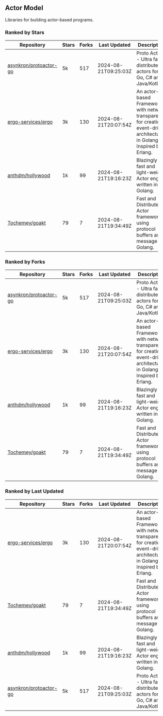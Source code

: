 ## Actor Model

Libraries for building actor-based programs.

### Ranked by Stars

| Repository | Stars | Forks | Last Updated | Description | 
|------------|-------|-------|--------------|-------------|
| [asynkron/protoactor-go](https://github.com/asynkron/protoactor-go) | 5k | 517 | 2024-08-21T09:25:03Z |  Proto Actor - Ultra fast distributed actors for Go, C# and Java/Kotlin. |
| [ergo-services/ergo](https://github.com/ergo-services/ergo) | 3k | 130 | 2024-08-21T20:07:54Z |  An actor-based Framework with network transparency for creating event-driven architecture in Golang. Inspired by Erlang. |
| [anthdm/hollywood](https://github.com/anthdm/hollywood) | 1k | 99 | 2024-08-21T19:16:23Z |  Blazingly fast and light-weight Actor engine written in Golang. |
| [Tochemey/goakt](https://github.com/Tochemey/goakt) | 79 | 7 | 2024-08-21T19:34:49Z |  Fast and Distributed Actor framework using protocol buffers as message for Golang. |

### Ranked by Forks

| Repository | Stars | Forks | Last Updated | Description | 
|------------|-------|-------|--------------|-------------|
| [asynkron/protoactor-go](https://github.com/asynkron/protoactor-go) | 5k | 517 | 2024-08-21T09:25:03Z |  Proto Actor - Ultra fast distributed actors for Go, C# and Java/Kotlin. |
| [ergo-services/ergo](https://github.com/ergo-services/ergo) | 3k | 130 | 2024-08-21T20:07:54Z |  An actor-based Framework with network transparency for creating event-driven architecture in Golang. Inspired by Erlang. |
| [anthdm/hollywood](https://github.com/anthdm/hollywood) | 1k | 99 | 2024-08-21T19:16:23Z |  Blazingly fast and light-weight Actor engine written in Golang. |
| [Tochemey/goakt](https://github.com/Tochemey/goakt) | 79 | 7 | 2024-08-21T19:34:49Z |  Fast and Distributed Actor framework using protocol buffers as message for Golang. |

### Ranked by Last Updated

| Repository | Stars | Forks | Last Updated | Description | 
|------------|-------|-------|--------------|-------------|
| [ergo-services/ergo](https://github.com/ergo-services/ergo) | 3k | 130 | 2024-08-21T20:07:54Z |  An actor-based Framework with network transparency for creating event-driven architecture in Golang. Inspired by Erlang. |
| [Tochemey/goakt](https://github.com/Tochemey/goakt) | 79 | 7 | 2024-08-21T19:34:49Z |  Fast and Distributed Actor framework using protocol buffers as message for Golang. |
| [anthdm/hollywood](https://github.com/anthdm/hollywood) | 1k | 99 | 2024-08-21T19:16:23Z |  Blazingly fast and light-weight Actor engine written in Golang. |
| [asynkron/protoactor-go](https://github.com/asynkron/protoactor-go) | 5k | 517 | 2024-08-21T09:25:03Z |  Proto Actor - Ultra fast distributed actors for Go, C# and Java/Kotlin. |


